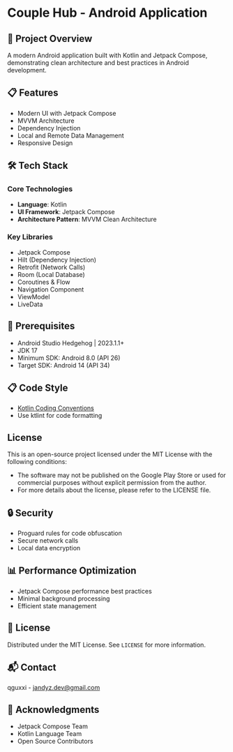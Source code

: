 # Couple Hub - Android Application

## 🚀 Project Overview

A modern Android application built with Kotlin and Jetpack Compose, demonstrating clean architecture and best practices in Android development.

## 📋 Features

- Modern UI with Jetpack Compose
- MVVM Architecture
- Dependency Injection
- Local and Remote Data Management
- Responsive Design

## 🛠 Tech Stack

### Core Technologies
- **Language**: Kotlin
- **UI Framework**: Jetpack Compose
- **Architecture Pattern**: MVVM Clean Architecture

### Key Libraries
- Jetpack Compose
- Hilt (Dependency Injection)
- Retrofit (Network Calls)
- Room (Local Database)
- Coroutines & Flow
- Navigation Component
- ViewModel
- LiveData

## 📲 Prerequisites

- Android Studio Hedgehog | 2023.1.1+
- JDK 17
- Minimum SDK: Android 8.0 (API 26)
- Target SDK: Android 14 (API 34)

## 📋 Code Style
- [Kotlin Coding Conventions](https://kotlinlang.org/docs/coding-conventions.html)
- Use ktlint for code formatting

## License

This is an open-source project licensed under the MIT License with the following conditions:

- The software may not be published on the Google Play Store or used for commercial purposes without explicit permission from the author.
- For more details about the license, please refer to the LICENSE file.

## 🔒 Security

- Proguard rules for code obfuscation
- Secure network calls
- Local data encryption

## 📊 Performance Optimization
- Jetpack Compose performance best practices
- Minimal background processing
- Efficient state management

## 📄 License

Distributed under the MIT License. See `LICENSE` for more information.

## 📬 Contact

qguxxi - [jandyz.dev@gmail.com](jandyz.dev@gmail.com)

## 🌟 Acknowledgments
- Jetpack Compose Team
- Kotlin Language Team
- Open Source Contributors


